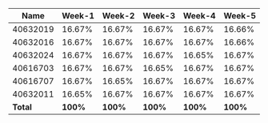 | Name     | Week-1       | Week-2  | Week-3  | Week-4  | Week-5  |
|----------|--------------|---------|---------|---------|---------|
| 40632019 |  16.67%      |16.67%   |16.67%   |16.67%   |    16.66%     |
| 40632016 |  16.67%      |16.67%   |16.67%   |16.67%   |   16.66%      |
| 40632024 |  16.67%      |16.67%   |16.67%   |16.65%   |    16.67%     |
| 40616703 |  16.67%      |16.67%   |16.65%   |16.67%   |    16.67%     |
| 40616707 |  16.67%      |16.65%   |16.67%   |16.67%   |   16.67%      |
| 40632011 |  16.65%      |16.67%   |16.67%   |16.67%   |    16.67%     |
| **Total**| **100%**     |**100%** |**100%** |**100%** |      **100%**   |
